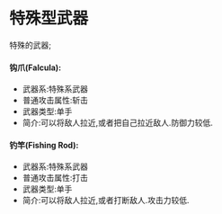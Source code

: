 # 特殊型武器

特殊的武器;

#### 钩爪(Falcula):
* 武器系:特殊系武器
* 普通攻击属性:斩击
* 武器类型:单手
* 简介:可以将敌人拉近,或者把自己拉近敌人.防御力较低.

#### 钓竿(Fishing Rod):
* 武器系:特殊系武器
* 普通攻击属性:打击
* 武器类型:单手
* 简介:可以将敌人拉近,或者打断敌人.攻击力较低.
